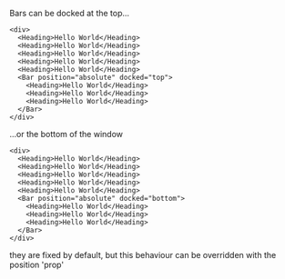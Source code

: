 Bars can be docked at the top...

```react
<div>
  <Heading>Hello World</Heading>
  <Heading>Hello World</Heading>
  <Heading>Hello World</Heading>
  <Heading>Hello World</Heading>
  <Heading>Hello World</Heading>
  <Bar position="absolute" docked="top">
    <Heading>Hello World</Heading>
    <Heading>Hello World</Heading>
    <Heading>Hello World</Heading>
  </Bar>
</div>
```

...or the bottom of the window

```react
<div>
  <Heading>Hello World</Heading>
  <Heading>Hello World</Heading>
  <Heading>Hello World</Heading>
  <Heading>Hello World</Heading>
  <Heading>Hello World</Heading>
  <Bar position="absolute" docked="bottom">
    <Heading>Hello World</Heading>
    <Heading>Hello World</Heading>
    <Heading>Hello World</Heading>
  </Bar>
</div>
```

they are fixed by default, but this behaviour can be overridden with the position 'prop'
